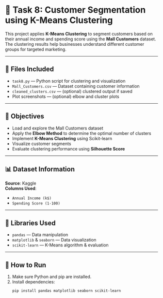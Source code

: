 # 🎯 Task 8: Customer Segmentation using K-Means Clustering

This project applies **K-Means Clustering** to segment customers based on their annual income and spending score using the **Mall Customers** dataset. The clustering results help businesses understand different customer groups for targeted marketing.

---

## 📁 Files Included

- `task8.py` — Python script for clustering and visualization
- `Mall_Customers.csv` — Dataset containing customer information
- `cleaned_clusters.csv` — (optional) clustered output if saved
- Plot screenshots — (optional) elbow and cluster plots

---

## 🧠 Objectives

- Load and explore the Mall Customers dataset
- Apply the **Elbow Method** to determine the optimal number of clusters
- Implement **K-Means Clustering** using Scikit-learn
- Visualize customer segments
- Evaluate clustering performance using **Silhouette Score**

---

## 📊 Dataset Information

**Source**: Kaggle  
**Columns Used**:
- `Annual Income (k$)`
- `Spending Score (1-100)`

---

## 🔧 Libraries Used

- `pandas` — Data manipulation
- `matplotlib` & `seaborn` — Data visualization
- `scikit-learn` — K-Means algorithm & evaluation

---

## 🚀 How to Run

1. Make sure Python and pip are installed.
2. Install dependencies:
   ```bash
   pip install pandas matplotlib seaborn scikit-learn
